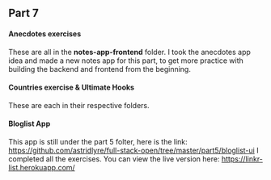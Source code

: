 ## Part 7

#### Anecdotes exercises

These are all in the **notes-app-frontend** folder. I took the anecdotes app idea 
and made a new notes app for this part, to get more practice with building the
backend and frontend from the beginning.

#### Countries exercise & Ultimate Hooks

These are each in their respective folders.

#### Bloglist App

This app is still under the part 5 folter, here is the link: https://github.com/astridlyre/full-stack-open/tree/master/part5/bloglist-ui
I completed all the exercises. You can view the live version here: https://linkr-list.herokuapp.com/
